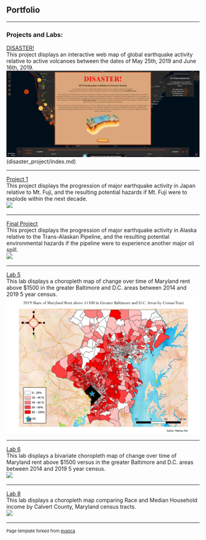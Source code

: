 ## Portfolio

---

### Projects and Labs:

[DISASTER!](/disaster_project/index.md)
<br>This project displays an interactive web map of global earthquake activity relative to active volcanoes between the dates of May 25th, 2019 and June 16th, 2019.<br/>
<img src="images/Disaster_volcano_earthquake_html_screenshot.PNG?raw=true"/>(disaster_project/index.md)

---
[Project 1](project1_486/index.md)
<br>This project displays the progression of major earthquake activity in Japan relative to Mt. Fuji, and the resulting potential hazards if Mt. Fuji were to explode within the next decade.<br/>
[<img src="images/Population in Danger from Eruption (1).png?raw=true"/>](/project1_486/index.md)

---
[Final Project](final_project/index.md)
<br>This project displays the progression of major earthquake activity in Alaska relative to the Trans-Alaskan Pipeline, and the resulting potential environmental hazards if the pipeline were to experience another major oil spill.<br/>
[<img src="images/Impact of Spill on Population (1).png?raw=true"/>](/final_project/index.md)

---
[Lab 5](lab_5/index.md)
<br>This lab displays a choropleth map of change over time of Maryland rent above $1500 in the greater Baltimore and D.C. areas between 2014 and 2019 5 year census.<br/>
[<img src="images/Share of Maryland Rent above $1500 in Greater Baltimore and D.C. Areas(2014-2019).gif?raw=true"/>](/lab_5/index.md)

---
[Lab 6](lab_6/index.md)
<br>This lab displays a bivariate choropleth map of change over time of Maryland rent above $1500 versus in the greater Baltimore and D.C. areas between 2014 and 2019 5 year census.<br/>
[<img src="images/Rent above $1500 vs Median Household Income in Baltimore and D.C. surrounding Areas 2014-2019.png?raw=true"/>](/lab_6/index.md)

---
[Lab 8](/Lab_8_Bivariate_Map/index.html)
<br>This lab displays a choropleth map comparing Race and Median Household income by Calvert County, Maryland census tracts.<br/>
[<img src="images/Bivariate Map of Calvert County Income versus White Population.png?raw=true"/>](/lab_8/index.md)

---
<p style="font-size:11px">Page template forked from <a href="https://github.com/evanca/quick-portfolio">evanca</a></p>
<!-- Remove above link if you don't want to attibute -->

